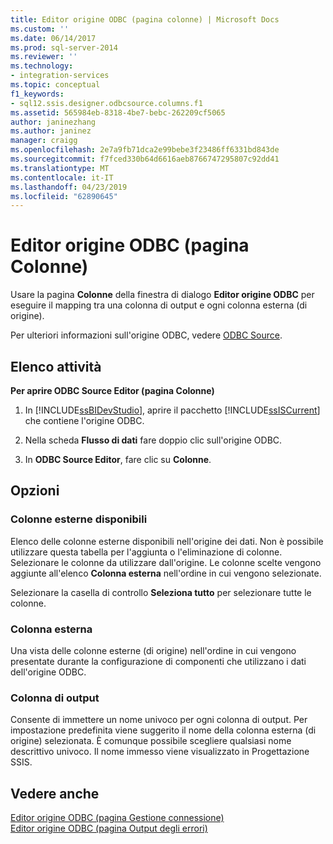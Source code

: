```yaml
---
title: Editor origine ODBC (pagina colonne) | Microsoft Docs
ms.custom: ''
ms.date: 06/14/2017
ms.prod: sql-server-2014
ms.reviewer: ''
ms.technology:
- integration-services
ms.topic: conceptual
f1_keywords:
- sql12.ssis.designer.odbcsource.columns.f1
ms.assetid: 565984eb-8318-4be7-bebc-262209cf5065
author: janinezhang
ms.author: janinez
manager: craigg
ms.openlocfilehash: 2e7a9fb71dca2e99bebe3f23486ff6331bd843de
ms.sourcegitcommit: f7fced330b64d6616aeb8766747295807c92dd41
ms.translationtype: MT
ms.contentlocale: it-IT
ms.lasthandoff: 04/23/2019
ms.locfileid: "62890645"
---
```

# <a name="odbc-source-editor-columns-page"></a>Editor origine ODBC (pagina Colonne)
  Usare la pagina **Colonne** della finestra di dialogo **Editor origine ODBC** per eseguire il mapping tra una colonna di output e ogni colonna esterna (di origine).  
  
 Per ulteriori informazioni sull'origine ODBC, vedere [ODBC Source](data-flow/odbc-source.md).  
  
## <a name="task-list"></a>Elenco attività  
 **Per aprire ODBC Source Editor (pagina Colonne)**  
  
1.  In [!INCLUDE[ssBIDevStudio](../includes/ssbidevstudio-md.md)], aprire il pacchetto [!INCLUDE[ssISCurrent](../includes/ssiscurrent-md.md)] che contiene l'origine ODBC.  
  
2.  Nella scheda **Flusso di dati** fare doppio clic sull'origine ODBC.  
  
3.  In **ODBC Source Editor**, fare clic su **Colonne**.  
  
## <a name="options"></a>Opzioni  
  
### <a name="available-external-columns"></a>Colonne esterne disponibili  
 Elenco delle colonne esterne disponibili nell'origine dei dati. Non è possibile utilizzare questa tabella per l'aggiunta o l'eliminazione di colonne. Selezionare le colonne da utilizzare dall'origine. Le colonne scelte vengono aggiunte all'elenco **Colonna esterna** nell'ordine in cui vengono selezionate.  
  
 Selezionare la casella di controllo **Seleziona tutto** per selezionare tutte le colonne.  
  
### <a name="external-column"></a>Colonna esterna  
 Una vista delle colonne esterne (di origine) nell'ordine in cui vengono presentate durante la configurazione di componenti che utilizzano i dati dell'origine ODBC.  
  
### <a name="output-column"></a>Colonna di output  
 Consente di immettere un nome univoco per ogni colonna di output. Per impostazione predefinita viene suggerito il nome della colonna esterna (di origine) selezionata. È comunque possibile scegliere qualsiasi nome descrittivo univoco. Il nome immesso viene visualizzato in Progettazione SSIS.  
  
## <a name="see-also"></a>Vedere anche  
 [Editor origine ODBC &#40;pagina Gestione connessione&#41;](../../2014/integration-services/odbc-source-editor-connection-manager-page.md)   
 [Editor origine ODBC &#40;pagina Output degli errori&#41;](../../2014/integration-services/odbc-source-editor-error-output-page.md)  
  
  
